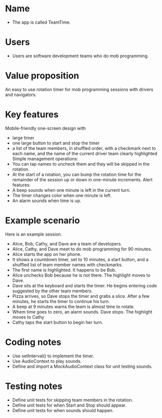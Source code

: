 # Name

- The app is called TeamTime.

# Users

- Users are software development teams who do mob programming.

# Value proposition

An easy to use rotation timer for mob programming sessions with drivers and navigators.

# Key features
Mobile-friendly one-screen design with 
  - large timer
  - one large button to start and stop the timer
  - a list of the team members, in shuffled order, with a checkmark next to each name, and the name of the current driver team clearly highlighted
Simple management operations:
  - You can tap names to uncheck them and they will be skipped in the rotation.
  - At the start of a rotation, you can bump the rotation time for the remainder of the session up or down in one-minute increments. 
Alert features:
  - A beep sounds when one minute is left in the current turn.
  - The timer changes color when one minute is left.
  - An alarm sounds when time is up.

# Example scenario

Here is an example session.

- Alice, Bob, Cathy, and Dave are a team of developers.
- Alice, Cathy, and Dave meet to do mob programming for 90 minutes.
- Alice starts the app on her phone. 
- It shows a countdown timer, set to 10 minutes, a start button, and a shuffled list of team member names with checkmarks.
- The first name is highlighted. It happens to be Bob.
- Alice unchecks Bob because he is not there. The highlight moves to Dave.
- Dave sits at the keyboard and starts the timer. He begins entering code suggested by the other team members. 
- Pizza arrives, so Dave stops the timer and grabs a slice. After a few minutes, he starts the timer to continue his turn.
- A beep at 9 minutes warns the team is almost time to rotate.
- Whem time goes to zero, an alarm sounds. Dave stops. The highlight moves to Cathy
- Cathy taps the start button to begin her turn.

# Coding notes

- Use setInterval() to implement the timer.
- Use AudioContext to play sounds.
- Define and import a MockAudioContext class for unit testing sounds. 

# Testing notes
- Define unit tests for skipping team members in the rotation.
- Define unit tests for when Start and Stop should appear.
- Define unit tests for when sounds should happen.
